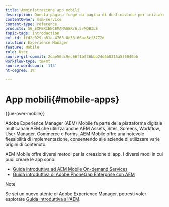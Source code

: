 ```yaml
---
title: Amministrazione app mobili
description: Questa pagina funge da pagina di destinazione per iniziare a creare, sviluppare e amministrare le app mobili.
contentOwner: msm-service
content-type: reference
products: SG_EXPERIENCEMANAGER/6.5/MOBILE
topic-tags: introduction
exl-id: ffd2d029-b81a-4768-8e58-66aa5cf3772d
solution: Experience Manager
feature: Mobile
role: User
source-git-commit: 2dae56dc9ec66f1bf36bbb24d6b0315a5f5040bb
workflow-type: tm+mt
source-wordcount: '113'
ht-degree: 1%

---
```


# App mobili{#mobile-apps}

{{ue-over-mobile}}

Adobe Experience Manager (AEM) Mobile fa parte della piattaforma digitale multicanale AEM che utilizza anche AEM Assets, Sites, Screens, Workflow, User Manager, Commerce e Forms. AEM Mobile offre una notevole flessibilità di implementazione, consentendo alle aziende di utilizzare varie origini di contenuto.

AEM Mobile offre diversi metodi per la creazione di app. I diversi modi in cui puoi creare le app sono:

* [Guida introduttiva ad AEM Mobile On-demand Services](/help/mobile/aem-mobile-on-demand.md)
* [Guida introduttiva di Adobe PhoneGap Enterprise con AEM](/help/mobile/developing-in-phonegap.md)

>[!NOTE]
>
>Se sei un nuovo utente di Adobe Experience Manager, potresti voler esplorare [Guida introduttiva all&#39;AEM](/help/sites-deploying/deploy.md).
